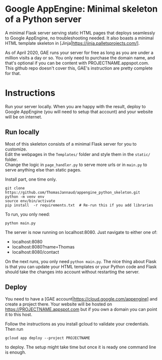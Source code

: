 # Google AppEngine: Minimal skeleton of a Python server
A minimal Flask server serving static HTML pages that deploys seamlessly to Google AppEngine, no troubleshooting needed. It also boasts a minimal HTML template skeleton in [Jinja|https://jinja.palletsprojects.com/].

As of April 2020, GAE runs your server for free as long as you are under a million visits a day or so. You only need to purchase the domain name, and that's optional if you can be content with PROJECTNAME.appspot.com. This github repo doesn't cover this, GAE's instruction are pretty complete for that.

# Instructions

Run your server locally. When you are happy with the result, deploy to Google AppEngine (you will need to setup that account) and your website will be on internet.

## Run locally

Most of this skeleton consists of a minimal Flask server for you to customize.  
Edit the webpages in the `Templates/` folder and style them in the `static/` folder.  
Change the logic in `page_handler.py` to serve more urls or in `main.py` to serve anything else than static pages.  

Install part, one time only.
```
git clone https://github.com/ThomasJannaud/appengine_python_skeleton.git
python -m venv env
source env/bin/activate
pip install  -r requirements.txt  # Re-run this if you add libraries
```

To run, you only need:
```
python main.py
```

The server is now running on localhost:8080. Just navigate to either one of:
- localhost:8080
- localhost:8080?name=Thomas
- localhost:8080/contact

On the next runs, you only need `python main.py`. The nice thing about Flask is that you can update your HTML templates or your Python code and Flask should take the changes into account without restarting the server.


## Deploy

You need to have a [GAE account|https://cloud.google.com/appengine] and create a project there.
Your website will be hosted on https://PROJECTNAME.appspot.com but if you own a domain you can point it to this host.

Follow the instructions as you install gcloud to validate your credentials. Then run

`gcloud app deploy --project PROJECTNAME`

to deploy. The setup might take time but once it is ready one command line is enough.